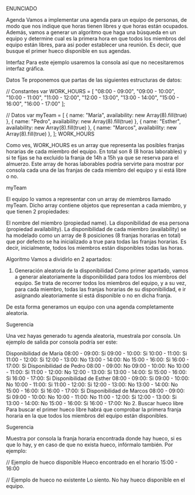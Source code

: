 ENUNCIADO


Agenda
Vamos a implementar una agenda para un equipo de personas, de modo que nos indique que horas tienen libres y que horas están ocupados. Además, vamos a generar un algoritmo que haga una búsqueda en un equipo y determine cual es la primera hora en que todos los miembros del equipo están libres, para asi poder establecer una reunión. Es decir, que busque el primer hueco disponible en sus agendas.

Interfaz
Para este ejemplo usaremos la consola así que no necesitaremos interfaz gráfica.

Datos
Te proponemos que partas de las siguientes estructuras de datos:

// Constantes
var WORK_HOURS = [
  "08:00 - 09:00",
  "09:00 - 10:00",
  "10:00 - 11:00",
  "11:00 - 12:00",
  "12:00 - 13:00",
  "13:00 - 14:00",
  "15:00 - 16:00",
  "16:00 - 17:00"
];

// Datos
var myTeam = [
  {
    name: "María",
    availability: new Array(8).fill(true)
  },
  {
    name: "Pedro",
    availability: new Array(8).fill(true)
  },
  {
    name: "Esther",
    availability: new Array(8).fill(true)
  },
  {
    name: "Marcos",
    availability: new Array(8).fill(true)
  },
];
WORK_HOURS

Como ves, WORK_HOURS es un array que representa las posibles franjas horarias de cada miembro del equipo. En total son 8 (8 horas laborables) y si te fijas se ha excluido la franja de 14h a 15h ya que se reserva para el almuerzo. Este array de horas laborables podría servirte para mostrar por consola cada una de las franjas de cada miembro del equipo y si está libre o no.

myTeam

El equipo lo vamos a representar con un array de miembros llamado myTeam. Dicho array contiene objetos que representan a cada miembro, y que tienen 2 propiedades:

El nombre del miembro (propiedad name).
La disponibilidad de esa persona (propiedad availability).
La disponibilidad de cada miembro (availability) se ha modelado como un array de 8 posiciones (8 franjas horarias en total) que por defecto se ha inicializado a true para todas las franjas horarias. Es decir, inicialmente, todos los miembros están disponibles todas las horas.

Algoritmo
Vamos a dividirlo en 2 apartados:

1. Generación aleatoria de la disponibilidad
Como primer apartado, vamos a generar aleatoriamente la disponibilidad para todos los miembros del equipo. Se trata de recorrer todos los miembros del equipo, y a su vez, para cada miembro, todas las franjas horarias de su disponibilidad, e ir asignando aleatoriamente si está disponible o no en dicha franja.

De esta forma generamos un equipo con una agenda completamente aleatoria.

Sugerencia

Una vez hayas generado tu agenda aleatoria, muestrala por consola. Un ejemplo de salida por consola podría ser este:

Disponibilidad de María
    08:00 - 09:00: Si
    09:00 - 10:00: Si
    10:00 - 11:00: Si
    11:00 - 12:00: Si
    12:00 - 13:00: No
    13:00 - 14:00: No
    15:00 - 16:00: Si
    16:00 - 17:00: Si
Disponibilidad de Pedro
    08:00 - 09:00: No
    09:00 - 10:00: No
    10:00 - 11:00: Si
    11:00 - 12:00: No
    12:00 - 13:00: Si
    13:00 - 14:00: Si
    15:00 - 16:00: Si
    16:00 - 17:00: Si
Disponibilidad de Esther
    08:00 - 09:00: Si
    09:00 - 10:00: No
    10:00 - 11:00: Si
    11:00 - 12:00: Si
    12:00 - 13:00: No
    13:00 - 14:00: No
    15:00 - 16:00: Si
    16:00 - 17:00: Si
Disponibilidad de Marcos
    08:00 - 09:00: Si
    09:00 - 10:00: No
    10:00 - 11:00: No
    11:00 - 12:00: Si
    12:00 - 13:00: Si
    13:00 - 14:00: No
    15:00 - 16:00: Si
    16:00 - 17:00: No
2. Buscar hueco libre
Para buscar el primer hueco libre habrá que comprobar la primera franja horaria en la que todos los miembros del equipo están disponibles.

Sugerencia

Muestra por consola la franja horaria encontrada donde hay hueco, si es que lo hay, y en caso de que no exista hueco, infórmalo también. Por ejemplo:

// Ejemplo de hueco disponible
Hueco encontrado en el horario 15:00 - 16:00

// Ejemplo de hueco no existente
Lo siento. No hay hueco disponible en el equipo.
